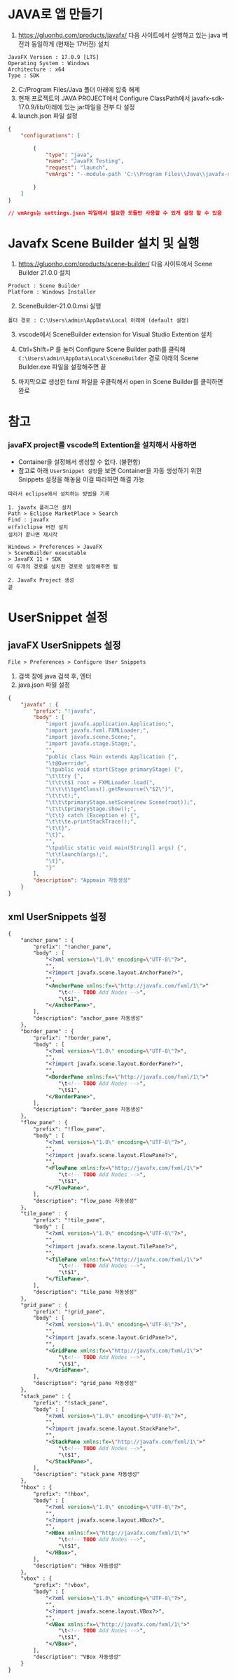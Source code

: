 # JAVA로 앱 만들기

1. https://gluonhq.com/products/javafx/ 다음 사이트에서 실행하고 있는 java 버전과 동일하게 (현재는 17버전) 설치
```
JavaFX Version : 17.0.9 [LTS]
Operating System : Windows
Architecture : x64
Type : SDK
```
2. C:/Program Files/Java 폴더 아래에 압축 해제
3. 현재 프로젝트의 JAVA PROJECT에서 Configure ClassPath에서 javafx-sdk-17.0.9/lib/아래에 있는 jar파일을 전부 다 설정
4. launch.json 파일 설정
``` json
{
    "configurations": [

        {
            "type": "java",
            "name": "JavaFX Testing",
            "request": "launch",
            "vmArgs": "--module-path 'C:\\Program Files\\Java\\javafx-sdk-17.0.9\\lib' --add-modules javafx.controls,javafx.fxml"
            
        }
    ] 
}

// vmArgs는 settings.json 파일에서 필요한 모듈만 사용할 수 있게 설정 할 수 있음
```

# Javafx Scene Builder 설치 및 실행

1. https://gluonhq.com/products/scene-builder/ 다음 사이트에서 Scene Builder 21.0.0 설치
```
Product : Scene Builder
Platform : Windows Installer
```

2. SceneBuilder-21.0.0.msi 실행
```
폴더 경로 : C:\Users\admin\AppData\Local 아래에 (default 설정)
```

3. vscode에서 SceneBuilder extension for Visual Studio Extention 설치

4. Ctrl+Shift+P 를 눌러 Configure Scene Builder path를 클릭해 `C:\Users\admin\AppData\Local\SceneBuilder` 경로 아래의 Scene Builder.exe 파일을 설정해주면 끝

5. 마지막으로 생성한 fxml 파일을 우클릭해서 open in Scene Builder를 클릭하면 완료

# 참고

### javaFX project를 vscode의 Extention을 설치해서 사용하면
- Container을 설정해서 생성할 수 없다. (불편함)
- 참고로 아래 `UserSnippet 설정`을 보면 Container을 자동 생성하기 위한 Snippets 설정을 해놓음 이걸 따라하면 해결 가능
```
따라서 eclipse에서 설치하는 방법을 기록

1. javafx 플러그인 설치
Path > Eclipse MarketPlace > Search
Find : javafx
e(fx)clipse 버전 설치
설치가 끝나면 재시작

Windows > Preferences > JavaFX
> SceneBuilder executable
> JavaFX 11 + SDK
이 두개의 경로를 설치한 경로로 설정해주면 됨

2. JavaFx Project 생성
끝
```

# UserSnippet 설정 

## javaFX UserSnippets 설정
`File > Preferences > Configure User Snippets`
1. 검색 창에 java 검색 후, 엔터
2. java.json 파일 설정

``` json
{
	"javafx" : {
		"prefix": "!javafx",
		"body" : [
			"import javafx.application.Application;",
			"import javafx.fxml.FXMLLoader;",
			"import javafx.scene.Scene;",
			"import javafx.stage.Stage;",
			"",
			"public class Main extends Application {",
			"\t@Override",
			"\tpublic void start(Stage primaryStage) {",
			"\t\ttry {",
			"\t\t\t$1 root = FXMLLoader.load(",
			"\t\t\t\tgetClass().getResource(\"$2\")",
			"\t\t\t);",
			"\t\t\tprimaryStage.setScene(new Scene(root));",
			"\t\t\tprimaryStage.show();",
			"\t\t} catch (Exception e) {",
			"\t\t\te.printStackTrace();",
			"\t\t}",
			"\t}",
			"",
			"\tpublic static void main(String[] args) {",
			"\t\tlaunch(args);",
			"\t}",
			"}"
		],
		"description": "Appmain 자동생성"
	}
}
```

## xml UserSnippets 설정
``` xml
{
	"anchor_pane" : {
		"prefix": "!anchor_pane",
		"body" : [
			"<?xml version=\"1.0\" encoding=\"UTF-8\"?>",
			"",
			"<?import javafx.scene.layout.AnchorPane?>",
			"",
			"<AnchorPane xmlns:fx=\"http://javafx.com/fxml/1\">"
				"\t<!-- TODO Add Nodes -->",
				"\t$1",
			"</AnchorPane>",
		],
		"description": "anchor_pane 자동생성"
	},
	"border_pane" : {
		"prefix": "!border_pane",
		"body" : [
			"<?xml version=\"1.0\" encoding=\"UTF-8\"?>",
			"",
			"<?import javafx.scene.layout.BorderPane?>",
			"",
			"<BorderPane xmlns:fx=\"http://javafx.com/fxml/1\">"
				"\t<!-- TODO Add Nodes -->",
				"\t$1",
			"</BorderPane>",
		],
		"description": "border_pane 자동생성"
	},
	"flow_pane" : {
		"prefix": "!flow_pane",
		"body" : [
			"<?xml version=\"1.0\" encoding=\"UTF-8\"?>",
			"",
			"<?import javafx.scene.layout.FlowPane?>",
			"",
			"<FlowPane xmlns:fx=\"http://javafx.com/fxml/1\">"
				"\t<!-- TODO Add Nodes -->",
				"\t$1",
			"</FlowPane>",
		],
		"description": "flow_pane 자동생성"
	},
	"tile_pane" : {
		"prefix": "!tile_pane",
		"body" : [
			"<?xml version=\"1.0\" encoding=\"UTF-8\"?>",
			"",
			"<?import javafx.scene.layout.TilePane?>",
			"",
			"<TilePane xmlns:fx=\"http://javafx.com/fxml/1\">"
				"\t<!-- TODO Add Nodes -->",
				"\t$1",
			"</TilePane>",
		],
		"description": "tile_pane 자동생성"
	},
	"grid_pane" : {
		"prefix": "!grid_pane",
		"body" : [
			"<?xml version=\"1.0\" encoding=\"UTF-8\"?>",
			"",
			"<?import javafx.scene.layout.GridPane?>",
			"",
			"<GridPane xmlns:fx=\"http://javafx.com/fxml/1\">"
				"\t<!-- TODO Add Nodes -->",
				"\t$1",
			"</GridPane>",
		],
		"description": "grid_pane 자동생성"
	},
	"stack_pane" : {
		"prefix": "!stack_pane",
		"body" : [
			"<?xml version=\"1.0\" encoding=\"UTF-8\"?>",
			"",
			"<?import javafx.scene.layout.StackPane?>",
			"",
			"<StackPane xmlns:fx=\"http://javafx.com/fxml/1\">"
				"\t<!-- TODO Add Nodes -->",
				"\t$1",
			"</StackPane>",
		],
		"description": "stack_pane 자동생성"
	},
	"hbox" : {
		"prefix": "!hbox",
		"body" : [
			"<?xml version=\"1.0\" encoding=\"UTF-8\"?>",
			"",
			"<?import javafx.scene.layout.HBox?>",
			"",
			"<HBox xmlns:fx=\"http://javafx.com/fxml/1\">"
				"\t<!-- TODO Add Nodes -->",
				"\t$1",
			"</HBox>",
		],
		"description": "HBox 자동생성"
	},
	"vbox" : {
		"prefix": "!vbox",
		"body" : [
			"<?xml version=\"1.0\" encoding=\"UTF-8\"?>",
			"",
			"<?import javafx.scene.layout.VBox?>",
			"",
			"<VBox xmlns:fx=\"http://javafx.com/fxml/1\">"
				"\t<!-- TODO Add Nodes -->",
				"\t$1",
			"</VBox>",
		],
		"description": "VBox 자동생성"
	}
}
```